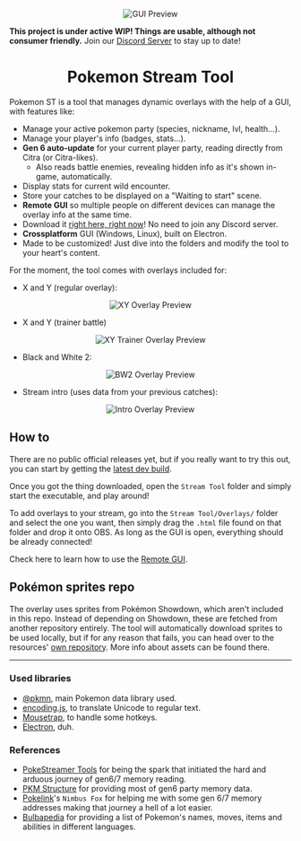 <p align="center">

  <img src="https://github.com/Readek/Pokemon-Stream-Tool/blob/main/Github%20Resources/Preview%20GUI.png" alt="GUI Preview">
  
</p>

**This project is under active WIP! Things are usable, although not consumer friendly.** Join our [Discord Server](https://discord.gg/Pjput49g42) to stay up to date!

<h1 align="center">Pokemon Stream Tool</h1>

Pokemon ST is a tool that manages dynamic overlays with the help of a GUI, with features like:

- Manage your active pokemon party (species, nickname, lvl, health...).
- Manage your player's info (badges, stats...).
- **Gen 6 auto-update** for your current player party, reading directly from Citra (or Citra-likes).
  - Also reads battle enemies, revealing hidden info as it's shown in-game, automatically.
- Display stats for current wild encounter.
- Store your catches to be displayed on a "Waiting to start" scene.
- **Remote GUI** so multiple people on different devices can manage the overlay info at the same time.
- Download it [right here, right now](https://github.com/Readek/Pokemon-Stream-Tool/releases)! No need to join any Discord server.
- **Crossplatform** GUI (Windows, Linux), built on Electron.
- Made to be customized! Just dive into the folders and modify the tool to your heart's content.

For the moment, the tool comes with overlays included for:

- X and Y (regular overlay):

<p align="center">

  <img src="https://github.com/Readek/Pokemon-Stream-Tool/blob/main/Github%20Resources/Preview%20Overlay%20XY.jpg" alt="XY Overlay Preview">
  
</p>

- X and Y (trainer battle)

<p align="center">

  <img src="https://github.com/Readek/Pokemon-Stream-Tool/blob/main/Github%20Resources/Preview%20Overlay%20XY%20Trainer.jpg" alt="XY Trainer Overlay Preview">
  
</p>

- Black and White 2:

<p align="center">

  <img src="https://github.com/Readek/Pokemon-Stream-Tool/blob/main/Github%20Resources/Preview%20Overlay%20BnW2.jpg" alt="BW2 Overlay Preview">
  
</p>

- Stream intro (uses data from your previous catches):

<p align="center">

  <img src="https://github.com/Readek/Pokemon-Stream-Tool/blob/main/Github%20Resources/Preview%20Overlay%20Intro.gif" alt="Intro Overlay Preview">
  
</p>

## How to

There are no public official releases yet, but if you really want to try this out, you can start by getting the [latest dev build](https://github.com/Readek/Pokemon-Stream-Tool/releases).

Once you got the thing downloaded, open the `Stream Tool` folder and simply start the executable, and play around!

To add overlays to your stream, go into the `Stream Tool/Overlays/` folder and select the one you want, then simply drag the `.html` file found on that folder and drop it onto OBS. As long as the GUI is open, everything should be already connected!

Check here to learn how to use the [Remote GUI](https://github.com/Readek/RoA-Stream-Tool/wiki/8.-Remote-GUI).

## Pokémon sprites repo

The overlay uses sprites from Pokémon Showdown, which aren't included in this repo. Instead of depending on Showdown, these are fetched from another repository entirely. The tool will automatically download sprites to be used locally, but if for any reason that fails, you can head over to the resources' [own repository](https://gitlab.com/pokemon-stream-tool/pokemon-stream-tool-assets). More info about assets can be found there.

---

### Used libraries

- [@pkmn](https://github.com/pkmn/ps), main Pokemon data library used.
- [encoding.js](https://github.com/polygonplanet/encoding.js), to translate Unicode to regular text.
- [Mousetrap](https://github.com/ccampbell/mousetrap), to handle some hotkeys.
- [Electron](https://www.electronjs.org/), duh.

### References

- [PokeStreamer Tools](https://github.com/EverOddish/PokeStreamer-Tools) for being the spark that initiated the hard and arduous journey of gen6/7 memory reading.
- [PKM Structure](https://projectpokemon.org/home/docs/gen-6/pkm-structure-xy-r66/) for providing most of gen6 party memory data.
- [Pokelink](https://www.patreon.com/pokelink)'s `Nimbus Fox` for helping me with some gen 6/7 memory addresses making that journey a hell of a lot easier.
- [Bulbapedia](https://bulbapedia.bulbagarden.net/) for providing a list of Pokemon's names, moves, items and abilities in different languages.